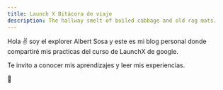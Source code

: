 ```yaml
---
title: Launch X Bitácora de viaje
description: The hallway smelt of boiled cabbage and old rag mats.
---
```


Hola ✌️  soy el explorer Albert Sosa y este es mi blog personal donde compartiré mis practicas del curso de LaunchX de google.

Te invito a conocer mis aprendizajes y leer mis experiencias.

🚀
